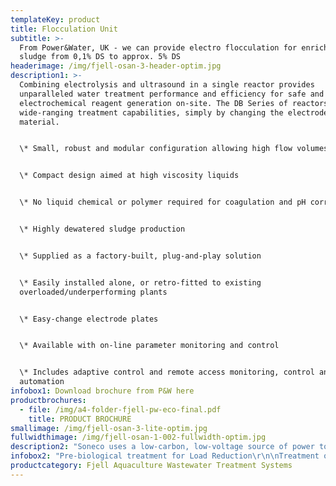 ```yaml
---
templateKey: product
title: Flocculation Unit
subtitle: >-
  From Power&Water, UK - we can provide electro flocculation for enriching
  sludge from 0,1% DS to approx. 5% DS
headerimage: /img/fjell-osan-3-header-optim.jpg
description1: >-
  Combining electrolysis and ultrasound in a single reactor provides
  unparalleled water treatment performance and efficiency for safe and effective
  electrochemical reagent generation on-site. The DB Series of reactors have
  wide-ranging treatment capabilities, simply by changing the electrode
  material.


  \* Small, robust and modular configuration allowing high flow volumes


  \* Compact design aimed at high viscosity liquids


  \* No liquid chemical or polymer required for coagulation and pH correction


  \* Highly dewatered sludge production


  \* Supplied as a factory-built, plug-and-play solution


  \* Easily installed alone, or retro-fitted to existing
  overloaded/underperforming plants


  \* Easy-change electrode plates


  \* Available with on-line parameter monitoring and control


  \* Includes adaptive control and remote access monitoring, control and
  automation
infobox1: Download brochure from P&W here
productbrochures:
  - file: /img/a4-folder-fjell-pw-eco-final.pdf
    title: PRODUCT BROCHURE
smallimage: /img/fjell-osan-3-lite-optim.jpg
fullwidthimage: /img/fjell-osan-1-002-fullwidth-optim.jpg
description2: "Soneco uses a low-carbon, low-voltage source of power to obtain the safe and controlled generation of water treatment reagents on-site.\r\n\n\rReactive water treatment reagents are metered precisely and directly into the process stream – simply by varying the electric current that is applied to the electrodes, in a controlled and calculated manner. This novel, fast and controllable treatment system uses a state-of-the-art, in-house designed Power Control System (PSU) to ensure fine-control of the system and its ancillaries and ensuring high-efficiency and reliability."
infobox2: "Pre-biological treatment for Load Reduction\r\n\nTreatment of Recalcitrant Organics\r\n\nPhosphorus and Nutrient Removal\r\n\nTertiary & Quaternary Treatment\r\n\nWater Recovery & Re-use\r\n\nSludge Enrichment"
productcategory: Fjell Aquaculture Wastewater Treatment Systems
---
```



